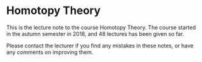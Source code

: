 # Homotopy Theory
 
This is the lecture note to the course Homotopy Theory. 
The course started in the autumn semester in 2018, and 48 lectures has been given so far.

Please contact the lecturer if you find any mistakes in these notes, or have any comments on improving them.
